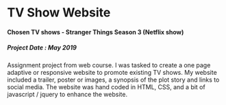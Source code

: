 # TV Show Website 

#### Chosen TV shows - Stranger Things Season 3 (Netflix show)
##### Project Date : May 2019 
Assignment project from web course. I was tasked to create a one page adaptive or responsive website to promote existing TV shows. My website included a trailer,  poster or images, a synopsis of the plot story and links to social media. The website was hand coded in HTML, CSS, and a bit of javascript / jquery to enhance the website.

